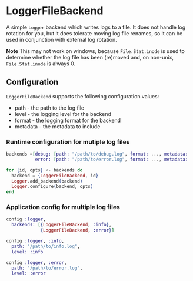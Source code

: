 LoggerFileBackend
=================

A simple `Logger` backend which writes logs to a file. It does not handle log
rotation for you, but it does tolerate moving log file renames, so it can be
used in conjunction with external log rotation.

**Note** This may not work on windows, because `File.Stat.inode` is used to determine
whether the log file has been (re)moved and, on non-unix, `File.Stat.inode` is always 0.

## Configuration

`LoggerFileBackend` supports the following configuration values:

* path - the path to the log file
* level - the logging level for the backend
* format - the logging format for the backend
* metadata - the metadata to include


### Runtime configuration for mutiple log files

```elixir
backends =[debug: [path: "/path/to/debug.log", format: ..., metadata: ...],
           error: [path: "/path/to/error.log", format: ..., metadata: ...]]

for {id, opts} <- backends do
  backend = {LoggerFileBackend, id}
  Logger.add_backend(backend)
  Logger.configure(backend, opts)
end
```

### Application config for multiple log files

```elixir
config :logger,
  backends: [{LoggerFileBackend, :info},
             {LoggerFileBackend, :error}]

config :logger, :info,
  path: "/path/to/info.log",
  level: :info

config :logger, :error,
  path: "/path/to/error.log",
  level: :error
```

